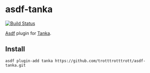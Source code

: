 # asdf-tanka

[![Build Status](https://travis-ci.org/trotttrotttrott/asdf-tanka.svg?branch=master)](https://travis-ci.org/trotttrotttrott/asdf-tanka)

[Asdf](https://github.com/asdf-vm/asdf) plugin for [Tanka](https://github.com/grafana/tanka).

## Install

```
asdf plugin-add tanka https://github.com/trotttrotttrott/asdf-tanka.git
```
